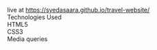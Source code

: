  live at https://syedasaara.github.io/travel-website/
 <br>
 Technologies Used
 <br>
HTML5
<br>
CSS3
<br>
Media queries

